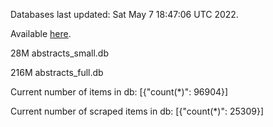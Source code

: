 Databases last updated: Sat May  7 18:47:06 UTC 2022. 

Available [here](https://github.com/cbeauhilton/ash-db/releases).


28M	abstracts_small.db

216M	abstracts_full.db

Current number of items in db:
[{"count(*)": 96904}]

Current number of scraped items in db:
[{"count(*)": 25309}]
